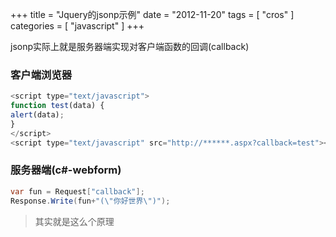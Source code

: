 +++
title = "Jquery的jsonp示例"
date = "2012-11-20"
tags = [ "cros" ]
categories = [ "javascript" ]
+++

jsonp实际上就是服务器端实现对客户端函数的回调(callback)
<!--more-->
### 客户端浏览器

```js
<script type="text/javascript">
function test(data) {
alert(data);
}
</script>
<script type="text/javascript" src="http://******.aspx?callback=test"></script>
```

### 服务器端(c#-webform)

```cs
var fun = Request["callback"];
Response.Write(fun+"(\"你好世界\")");
```

> 其实就是这么个原理
